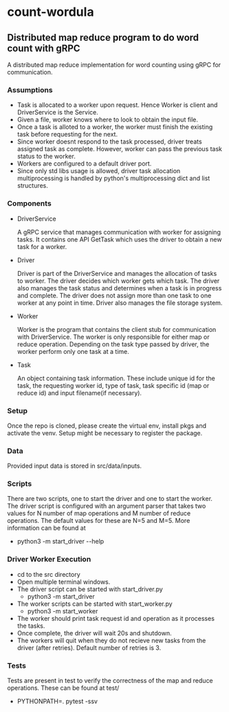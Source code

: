 # count-wordula

## Distributed map reduce program to do word count with gRPC

A distributed map reduce implementation for word counting using gRPC for communication.

### Assumptions

- Task is allocated to a worker upon request. Hence Worker is client and DriverService is the Service.
- Given a file, worker knows where to look to obtain the input file.
- Once a task is alloted to a worker, the worker must finish the existing task before requesting for the next.
- Since worker doesnt respond to the task processed, driver treats assigned task as complete. However, worker can pass the previous task status to the worker.
- Workers are configured to a default driver port.
- Since only std libs usage is allowed, driver task allocation multiprocessing is handled by python's multiprocessing dict and list structures.

### Components

- DriverService
  
  A gRPC service that manages communication with worker for assigning tasks. It contains one API GetTask which uses the driver to obtain a new task for a worker.

- Driver
  
  Driver is part of the DriverService and manages the allocation of tasks to worker. The driver decides which worker gets which task. The driver also manages the task status and determines when a task is in progress and complete. The driver does not assign more than one task to one worker at any point in time. Driver also manages the file storage system.

- Worker
  
  Worker is the program that contains the client stub for communication with DriverService. The worker is only responsible for either map or reduce operation. Depending on the task type passed by driver, the worker perform only one task at a time.

- Task

  An object containing task information. These include unique id for the task, the requesting worker id, type of task, task specific id (map or reduce id) and input filename(if necessary).

### Setup

Once the repo is cloned, please create the virtual env, install pkgs and activate the venv. Setup might be necessary to register the package.

### Data

Provided input data is stored in src/data/inputs. 

### Scripts

There are two scripts, one to start the driver and one to start the worker. The driver script is configured with an argument parser that takes two values for N number of map operations and M number of reduce operations. The default values for these are N=5 and M=5. More information can be found at 
- python3 -m start_driver --help


### Driver Worker Execution

- cd to the src directory
- Open multiple terminal windows.
- The driver script can be started with start_driver.py
  - python3 -m start_driver
- The worker scripts can be started with start_worker.py
  - python3 -m start_worker
- The worker should print task request id and operation as it processes the tasks.
- Once complete, the driver will wait 20s and shutdown.
- The workers will quit when they do not recieve new tasks from the driver (after retries). Default number of retries is 3.

### Tests

Tests are present in test to verify the correctness of the map and reduce operations. These can be found at test/
- PYTHONPATH=. pytest -ssv
